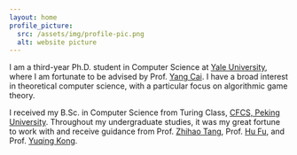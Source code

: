 ```yaml
---
layout: home
profile_picture:
  src: /assets/img/profile-pic.png
  alt: website picture
---
```


<p>
  
I am a third-year Ph.D. student in Computer Science at <a href="https://www.yale.edu/">Yale University</a>, where I am fortunate to be advised by Prof. <a href="http://www.cs.yale.edu/homes/cai/">Yang Cai</a>. I have a broad interest in theoretical computer science, with a particular focus on algorithmic game theory.

</p>

<p>

I received my B.Sc. in Computer Science from Turing Class, <a href="https://cfcs.pku.edu.cn/english/">CFCS, Peking University</a>. Throughout my undergraduate studies, it was my great fortune to work with and receive guidance from Prof. <a href="http://zhihaotang.com/">Zhihao Tang</a>, Prof. <a href="https://www.fuhuthu.com/">Hu Fu</a>, and Prof. <a href="https://cfcs.pku.edu.cn/yuqkong/">Yuqing Kong</a>.

</p>


<!-- <p> -->
  <!-- You can find the source code and the instructions on <a href="https://github.com/eliottvincent/bay">GitHub</a>. -->
<!-- </p> -->
